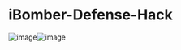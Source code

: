 # iBomber-Defense-Hack







![image](https://user-images.githubusercontent.com/56203475/150900110-89a1a202-5a8b-493f-bd2b-58797d446771.png)![image](https://user-images.githubusercontent.com/56203475/150901196-846ae7e9-98ef-4170-a454-05a6531aaaef.png)

